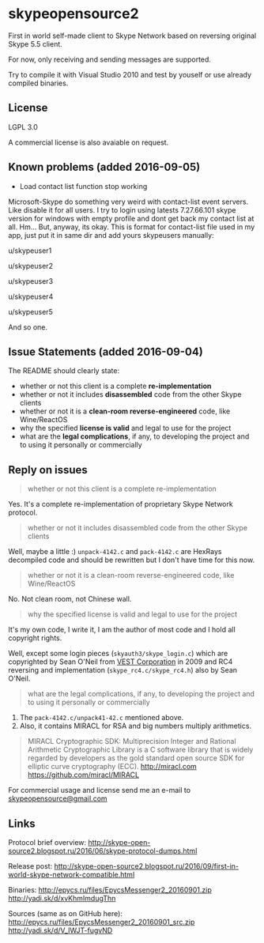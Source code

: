 # skypeopensource2

First in world self-made client to Skype Network based on reversing original Skype 5.5 client.

For now, only receiving and sending messages are supported.

Try to compile it with Visual Studio 2010 and test by youself or use already compiled binaries.

## License
LGPL 3.0

A commercial license is also avaiable on request.

## Known problems (added 2016-09-05)

* Load contact list function stop working

Microsoft-Skype do something very weird with contact-list event servers. 
Like disable it for all users.
I try to login using latests 7.27.66.101 skype version for windows with empty profile and dont get back my contact list at all. Hm...
But, anyway, its okay. This is format for contact-list file used in my app, just put it in same dir and add yours skypeusers manually:

u/skypeuser1

u/skypeuser2

u/skypeuser3

u/skypeuser4

u/skypeuser5

And so one.


## Issue Statements (added 2016-09-04)
The README should clearly state:
* whether or not this client is a complete **re-implementation**
* whether or not it includes **disassembled** code from the other Skype clients
* whether or not it is a **clean-room reverse-engineered** code, like Wine/ReactOS
* why the specified **license is valid** and legal to use for the project
* what are the **legal complications**, if any, to developing the project and to using it personally or commercially

## Reply on issues

> whether or not this client is a complete re-implementation

Yes. It's a complete re-implementation of proprietary Skype Network protocol.

> whether or not it includes disassembled code from the other Skype clients

Well, maybe a little :) ```unpack-4142.c``` and ```pack-4142.c``` are HexRays decompiled code and should be rewritten but I don't have time for this now.

> whether or not it is a clean-room reverse-engineered code, like Wine/ReactOS

No. Not clean room, not Chinese wall.

> why the specified license is valid and legal to use for the project

It's my own code, I write it, I am the author of most code and I hold all copyright rights.

Well, except some login pieces (```skyauth3/skype_login.c```) which are copyrighted by Sean O'Neil from [VEST Corporation](https://en.wikipedia.org/wiki/VEST) in 2009 and RC4 reversing and implementation (```skype_rc4.c/skype_rc4.h```) also by Sean O'Neil.

> what are the legal complications, if any, to developing the project and to using it personally or commercially

1. The ```pack-4142.c/unpack41-42.c``` mentioned above. 
2. Also, it contains MIRACL for RSA and big numbers multiply arithmetics. 

> MIRACL Cryptographic SDK: Multiprecision Integer and Rational Arithmetic Cryptographic Library is a C software library that is widely regarded by developers as the gold standard open source SDK for elliptic curve cryptography (ECC). http://miracl.com https://github.com/miracl/MIRACL

For commercial usage and license send me an e-mail to skypeopensource@gmail.com

## Links

Protocol brief overview: 
http://skype-open-source2.blogspot.ru/2016/06/skype-protocol-dumps.html

Release post: 
http://skype-open-source2.blogspot.ru/2016/09/first-in-world-skype-network-compatible.html

Binaries:
http://epycs.ru/files/EpycsMessenger2_20160901.zip
http://yadi.sk/d/xvKhmImdugThn

Sources (same as on GitHub here):
http://epycs.ru/files/EpycsMessenger2_20160901_src.zip
http://yadi.sk/d/V_IWJT-fugvND
